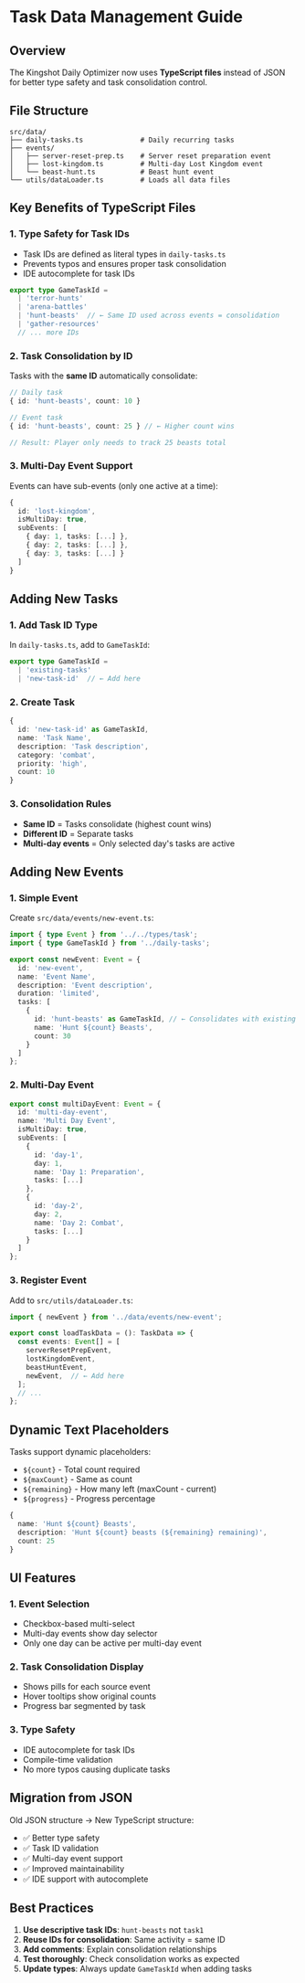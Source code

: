 # Task Data Management Guide

## Overview

The Kingshot Daily Optimizer now uses **TypeScript files** instead of JSON for better type safety and task consolidation control.

## File Structure

```
src/data/
├── daily-tasks.ts              # Daily recurring tasks
├── events/
│   ├── server-reset-prep.ts    # Server reset preparation event
│   ├── lost-kingdom.ts         # Multi-day Lost Kingdom event
│   └── beast-hunt.ts           # Beast hunt event
└── utils/dataLoader.ts         # Loads all data files
```

## Key Benefits of TypeScript Files

### 1. **Type Safety for Task IDs**

- Task IDs are defined as literal types in `daily-tasks.ts`
- Prevents typos and ensures proper task consolidation
- IDE autocomplete for task IDs

```typescript
export type GameTaskId =
  | 'terror-hunts'
  | 'arena-battles'
  | 'hunt-beasts'  // ← Same ID used across events = consolidation
  | 'gather-resources'
  // ... more IDs
```

### 2. **Task Consolidation by ID**

Tasks with the **same ID** automatically consolidate:

```typescript
// Daily task
{ id: 'hunt-beasts', count: 10 }

// Event task
{ id: 'hunt-beasts', count: 25 } // ← Higher count wins

// Result: Player only needs to track 25 beasts total
```

### 3. **Multi-Day Event Support**

Events can have sub-events (only one active at a time):

```typescript
{
  id: 'lost-kingdom',
  isMultiDay: true,
  subEvents: [
    { day: 1, tasks: [...] },
    { day: 2, tasks: [...] },
    { day: 3, tasks: [...] }
  ]
}
```

## Adding New Tasks

### 1. **Add Task ID Type**

In `daily-tasks.ts`, add to `GameTaskId`:

```typescript
export type GameTaskId =
  | 'existing-tasks'
  | 'new-task-id'  // ← Add here
```

### 2. **Create Task**

```typescript
{
  id: 'new-task-id' as GameTaskId,
  name: 'Task Name',
  description: 'Task description',
  category: 'combat',
  priority: 'high',
  count: 10
}
```

### 3. **Consolidation Rules**

- **Same ID** = Tasks consolidate (highest count wins)
- **Different ID** = Separate tasks
- **Multi-day events** = Only selected day's tasks are active

## Adding New Events

### 1. **Simple Event**

Create `src/data/events/new-event.ts`:

```typescript
import { type Event } from '../../types/task';
import { type GameTaskId } from '../daily-tasks';

export const newEvent: Event = {
  id: 'new-event',
  name: 'Event Name',
  description: 'Event description',
  duration: 'limited',
  tasks: [
    {
      id: 'hunt-beasts' as GameTaskId, // ← Consolidates with existing
      name: 'Hunt ${count} Beasts',
      count: 30
    }
  ]
};
```

### 2. **Multi-Day Event**

```typescript
export const multiDayEvent: Event = {
  id: 'multi-day-event',
  name: 'Multi Day Event',
  isMultiDay: true,
  subEvents: [
    {
      id: 'day-1',
      day: 1,
      name: 'Day 1: Preparation',
      tasks: [...]
    },
    {
      id: 'day-2',
      day: 2,
      name: 'Day 2: Combat',
      tasks: [...]
    }
  ]
};
```

### 3. **Register Event**

Add to `src/utils/dataLoader.ts`:

```typescript
import { newEvent } from '../data/events/new-event';

export const loadTaskData = (): TaskData => {
  const events: Event[] = [
    serverResetPrepEvent,
    lostKingdomEvent,
    beastHuntEvent,
    newEvent,  // ← Add here
  ];
  // ...
};
```

## Dynamic Text Placeholders

Tasks support dynamic placeholders:

- `${count}` - Total count required
- `${maxCount}` - Same as count
- `${remaining}` - How many left (maxCount - current)
- `${progress}` - Progress percentage

```typescript
{
  name: 'Hunt ${count} Beasts',
  description: 'Hunt ${count} beasts (${remaining} remaining)',
  count: 25
}
```

## UI Features

### 1. **Event Selection**

- Checkbox-based multi-select
- Multi-day events show day selector
- Only one day can be active per multi-day event

### 2. **Task Consolidation Display**

- Shows pills for each source event
- Hover tooltips show original counts
- Progress bar segmented by task

### 3. **Type Safety**

- IDE autocomplete for task IDs
- Compile-time validation
- No more typos causing duplicate tasks

## Migration from JSON

Old JSON structure → New TypeScript structure:

- ✅ Better type safety
- ✅ Task ID validation
- ✅ Multi-day event support
- ✅ Improved maintainability
- ✅ IDE support with autocomplete

## Best Practices

1. **Use descriptive task IDs**: `hunt-beasts` not `task1`
2. **Reuse IDs for consolidation**: Same activity = same ID
3. **Add comments**: Explain consolidation relationships
4. **Test thoroughly**: Check consolidation works as expected
5. **Update types**: Always update `GameTaskId` when adding tasks
